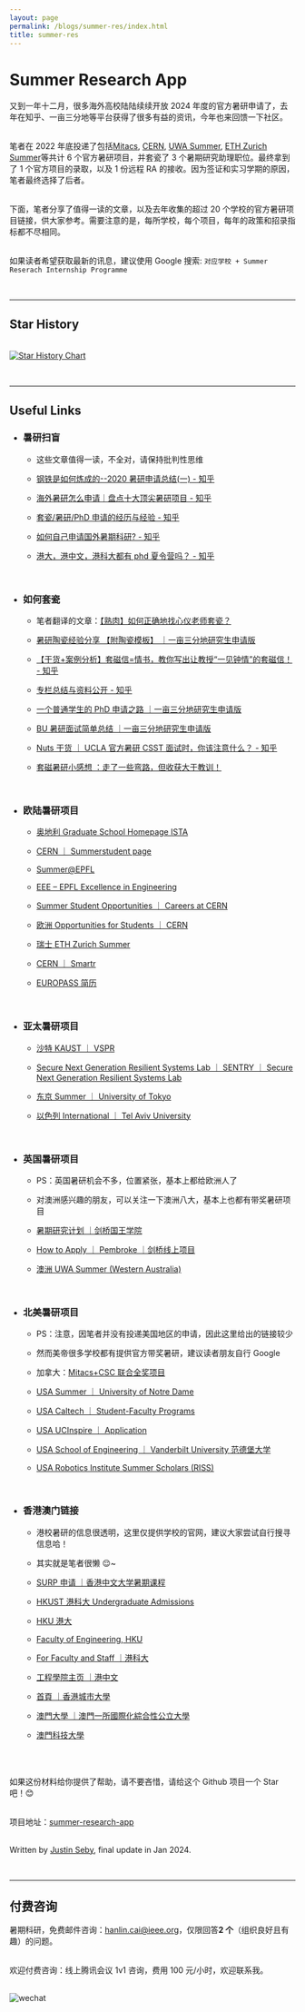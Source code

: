 ```yaml
---
layout: page
permalink: /blogs/summer-res/index.html
title: summer-res
---
```


# Summer Research App

又到一年十二月，很多海外高校陆陆续续开放 2024 年度的官方暑研申请了，去年在知乎、一亩三分地等平台获得了很多有益的资讯，今年也来回馈一下社区。

<br>笔者在 2022 年底投递了包括[Mitacs](https://www.mitacs.ca/our-programs/globalink-research-internship-students/), [CERN](https://careers.cern/students), [UWA Summer](https://www.uwa.edu.au/study/courses-and-careers/short-courses/uwa-summer-down-under), [ETH Zurich Summer](https://inf.ethz.ch/studies/summer-research-fellowship.html)等共计 6 个官方暑研项目，并套瓷了 3 个暑期研究助理职位。最终拿到了 1 个官方项目的录取，以及 1 份远程 RA 的接收。因为签证和实习学期的原因，笔者最终选择了后者。

<br>下面，笔者分享了值得一读的文章，以及去年收集的超过 20 个学校的官方暑研项目链接，供大家参考。需要注意的是，每所学校，每个项目，每年的政策和招录指标都不尽相同。

<br>如果读者希望获取最新的讯息，建议使用 Google 搜索: `对应学校 + Summer Reserach Internship Programme`

<br>

---

## Star History

<br>[![Star History Chart](https://api.star-history.com/svg?repos=GuangLun2000/summer-research-app&type=Date)](https://star-history.com/#GuangLun2000/summer-research-app&Date)

<br>

---

## Useful Links

- ### 暑研扫盲<br>

  - 这些文章值得一读，不全对，请保持批判性思维

  - [钢铁是如何炼成的--2020 暑研申请总结(一) - 知乎](https://zhuanlan.zhihu.com/p/121826302)

  - [海外暑研怎么申请｜盘点十大顶尖暑研项目 - 知乎](https://zhuanlan.zhihu.com/p/468848052)

  - [套瓷/暑研/PhD 申请的经历与经验 - 知乎](https://www.zhihu.com/column/c_1191134558375030784)

  - [如何自己申请国外暑期科研? - 知乎](https://www.zhihu.com/question/36545251)

  - [港大，港中文，港科大都有 phd 夏令营吗？ - 知乎](https://www.zhihu.com/question/55183214)

    <br>

- ### 如何套瓷<br>

  - 笔者翻译的文章：[【熟肉】如何正确地找心仪老师套瓷？](https://zhuanlan.zhihu.com/p/661528840)

  - [暑研陶瓷经验分享 【附陶瓷模板】 ｜一亩三分地研究生申请版](https://www.1point3acres.com/bbs/thread-496880-1-1.html)

  - [【干货+案例分析】套磁信=情书，教你写出让教授“一见钟情”的套磁信！ - 知乎](https://zhuanlan.zhihu.com/p/102099443)

  - [专栏总结与资料公开 - 知乎](https://zhuanlan.zhihu.com/p/260915034)

  - [一个普通学生的 PhD 申请之路 ｜一亩三分地研究生申请版](https://www.1point3acres.com/bbs/thread-620389-1-1.html#lastpost)

  - [BU 暑研面试简单总结 ｜一亩三分地研究生申请版](https://www.1point3acres.com/bbs/forum.php?mod=viewthread&tid=506572&highlight=%CA%EE%D1%D0%C3%E6%CA%D4)

  - [Nuts 干货 ｜ UCLA 官方暑研 CSST 面试时，你该注意什么？ - 知乎](https://zhuanlan.zhihu.com/p/48296188)

  - [套磁暑研小感想 ：走了一些弯路，但收获大于教训！](https://posts.careerengine.us/p/5dd10920b6e6e5249f82ecee)

    <br>

- ### 欧陆暑研项目<br>

  - [奥地利 Graduate School Homepage ISTA](https://phd.pages.ist.ac.at/isternship/)

  - [CERN ｜ Summerstudent page](https://summerstudent.web.cern.ch/)

  - [Summer@EPFL](https://summer.epfl.ch/)

  - [EEE – EPFL Excellence in Engineering](https://eee.epfl.ch/)

  - [Summer Student Opportunities ｜ Careers at CERN](https://careers.cern/summer)

  - [欧洲 Opportunities for Students ｜ CERN](https://careers.cern/students)

  - [瑞士 ETH Zurich Summer](https://inf.ethz.ch/studies/summer-research-fellowship.html)

  - [CERN ｜ Smartr](https://www.smartr.me/home)

  - [EUROPASS 简历](https://europa.eu/europass/eportfolio/screen/profile?lang=en&profileId=638f0ba269e515062123c4cf)

    <br>

- ### 亚太暑研项目<br>

  - [沙特 KAUST ｜ VSPR](https://vsrp.kaust.edu.sa/internship/search)

  - [Secure Next Generation Resilient Systems Lab ｜ SENTRY ｜ Secure Next Generation Resilient Systems Lab](https://cemse.kaust.edu.sa/sentry)

  - [东京 Summer ｜ University of Tokyo](https://www.s.u-tokyo.ac.jp/en/utrip/apply-now/)

  - [以色列 International ｜ Tel Aviv University](https://international.tau.ac.il/summer_institute)

    <br>

- ### 英国暑研项目<br>

  - PS：英国暑研机会不多，位置紧张，基本上都给欧洲人了

  - 对澳洲感兴趣的朋友，可以关注一下澳洲八大，基本上也都有带奖暑研项目

  - [暑期研究计划 ｜剑桥国王学院](https://www.kings.cam.ac.uk/study/summer-research-programme)

  - [How to Apply ｜ Pembroke ｜剑桥线上项目](https://www.pem.cam.ac.uk/international-programmes/pembroke-cambridge-summer-programme/how-to-apply)

  - [澳洲 UWA Summer (Western Australia)](https://www.uwa.edu.au/study/courses-and-careers/short-courses/uwa-summer-down-under)

    <br>

- ### 北美暑研项目<br>

  - PS：注意，因笔者并没有投递美国地区的申请，因此这里给出的链接较少

  - 然而美帝很多学校都有提供官方带奖暑研，建议读者朋友自行 Google

  - 加拿大：[Mitacs+CSC 联合全奖项目](https://www.mitacs.ca/our-programs/globalink-research-internship-students/)

  - [USA Summer ｜ University of Notre Dame](https://gep.nd.edu/find-a-program/summer-programs/undergraduate-research/)

  - [USA Caltech ｜ Student-Faculty Programs](https://sfp.caltech.edu/programs/surf/application_information)

  - [USA UCInspire ｜ Application](https://sites.uci.edu/ucinspire/application/)

  - [USA School of Engineering ｜ Vanderbilt University 范德堡大学](https://engineering.vanderbilt.edu/summer-research/index.php)

  - [USA Robotics Institute Summer Scholars (RISS)](https://riss.ri.cmu.edu/)

    <br>

- ### 香港澳门链接<br>

  - 港校暑研的信息很透明，这里仅提供学校的官网，建议大家尝试自行搜寻信息哈！

  - 其实就是笔者很懒 😌~

  - [SURP 申请 ｜香港中文大学暑期课程](https://www.summer.cuhk.edu.hk/surp_app/)

  - [HKUST 港科大 Undergraduate Admissions](https://join.hkust.edu.hk/applyugvisiting)

  - [HKU 港大](https://www.hku.hk/c_index.html)

  - [Faculty of Engineering, HKU](https://engg.hku.hk/)

  - [For Faculty and Staff ｜港科大](https://hkust.edu.hk/faculty-and-staff?cn=1)

  - [工程學院主页 ｜港中文](https://www.cuhk.edu.hk/chinese/faculties/engineering.html)

  - [首頁 ｜香港城市大學](https://www.cityu.edu.hk/zh-hk)

  - [澳門大學 ｜澳門一所國際化綜合性公立大學](https://www.um.edu.mo/zh-hant/)

  - [澳門科技大學](https://www.must.edu.mo/)

    <br>

<br>如果这份材料给你提供了帮助，请不要吝惜，请给这个 Github 项目一个 Star 吧！😊

<br>项目地址：[summer-research-app](https://github.com/GuangLun2000/summer-research-app)

<br>Written by [Justin Seby](https://caihanlin.com/), final update in Jan 2024.

<br>

---

## 付费咨询

暑期科研，免费邮件咨询：[hanlin.cai@ieee.org](mailto:hanlin.cai@ieee.org)，仅限回答**2 个**（组织良好且有趣）的问题。

<br>欢迎付费咨询：线上腾讯会议 1v1 咨询，费用 100 元/小时，欢迎联系我。

<br>![wechat](yrs.assets/wechat.png)
